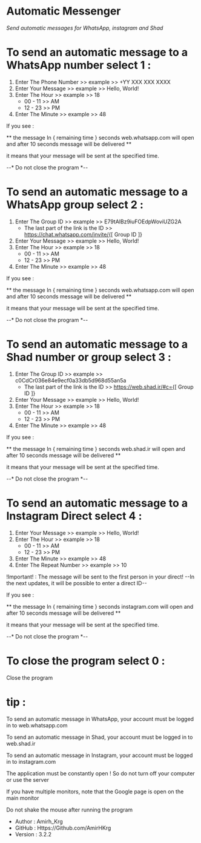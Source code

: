 # Automatic  Messenger
*Send automatic messages for WhatsApp, instagram and Shad*

# To send an automatic message to a WhatsApp number       select 1 :
  1) Enter The Phone Number >> example >> +YY XXX XXX XXXX
  2) Enter Your Message     >> example >> Hello, World!
  3) Enter The Hour         >> example >> 18
      * 00 - 11 >> AM
      * 12 - 23 >> PM
  4) Enter The Minute       >> example >> 48
  
  If you see : 
  
  ** the message In { remaining time } seconds web.whatsapp.com will open and after 10 seconds message will be delivered ** 
  
  it means that your message will be sent at the specified time.
  
  --* Do not close the program *--

# To send an automatic message to a WhatsApp group        select 2 :
  1) Enter The Group ID     >> example >> E79tAlBz9iuFOEdpWoviUZG2A 
      * The last part of the link is the ID >> https://chat.whatsapp.com/invite/{[ Group ID ]}
  2) Enter Your Message     >> example >> Hello, World!
  3) Enter The Hour         >> example >> 18
      * 00 - 11 >> AM
      * 12 - 23 >> PM
  4) Enter The Minute       >> example >> 48
    
  If you see : 
  
  ** the message In { remaining time } seconds web.whatsapp.com will open and after 10 seconds message will be delivered ** 
  
  it means that your message will be sent at the specified time.
  
  --* Do not close the program *--
    
# To send an automatic message to a Shad number or group  select 3 :
  1) Enter The Group ID      >> example >> c0CdCr036e84e9ecf0a33db5d968d55an5a
      * The last part of the link is the ID >> https://web.shad.ir/#c={[ Group ID ]}
  2) Enter Your Message     >> example >> Hello, World!
  3) Enter The Hour         >> example >> 18
      * 00 - 11 >> AM
      * 12 - 23 >> PM
  4) Enter The Minute       >> example >> 48
  
  If you see : 
  
   ** the message In { remaining time } seconds web.shad.ir will open and after 10 seconds message will be delivered ** 
   
  it means that your message will be sent at the specified time.
  
  --* Do not close the program *--

# To send an automatic message to a Instagram Direct  select 4 :
  1) Enter Your Message      >> example >> Hello, World!
  2) Enter The Hour          >> example >> 18
      * 00 - 11 >> AM
      * 12 - 23 >> PM
  3) Enter The Minute        >> example >> 48
  4) Enter The Repeat Number >> example >> 10
  
  !Important! : The message will be sent to the first person in your direct!
  --In the next updates, it will be possible to enter a direct ID--
  
  If you see : 
  
   ** the message In { remaining time } seconds instagram.com will open and after 10 seconds message will be delivered ** 
   
  it means that your message will be sent at the specified time.
  
  --* Do not close the program *--
  
# To close the program                                    select 0 :

  Close the program
  
  
# tip :
  To send an automatic message in WhatsApp, your account must be logged in to web.whatsapp.com
  
  To send an automatic message in Shad, your account must be logged in to web.shad.ir
  
  To send an automatic message in Instagram, your account must be logged in to instagram.com
  
  The application must be constantly open ! So do not turn off your computer or use the server
  
  If you have multiple monitors, note that the Google page is open on the main monitor
  
  Do not shake the mouse after running the program
  
* Author   :   Amirh_Krg
* GitHub   : Https://Github.com/AmirHKrg
* Version  : 3.2.2
